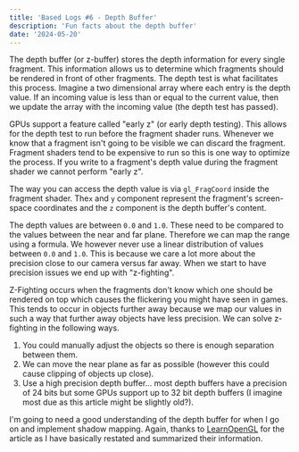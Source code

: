 ```yaml
---
title: 'Based Logs #6 - Depth Buffer'
description: 'Fun facts about the depth buffer'
date: '2024-05-20'
---
```


The depth buffer (or z-buffer) stores the depth information for every single fragment. This information allows us to determine which fragments should be rendered in front of other fragments. The depth test is what facilitates this process. Imagine a two dimensional array where each entry is the depth value. If an incoming value is less than or equal to the current value, then we update the array with the incoming value (the depth test has passed).

GPUs support a feature called "early z" (or early depth testing). This allows for the depth test to run before the fragment shader runs. Whenever we know that a fragment isn't going to be visible we can discard the fragment. Fragment shaders tend to be expensive to run so this is one way to optimize the process. If you write to a fragment's depth value during the fragment shader we cannot perform "early z".

The way you can access the depth value is via `gl_FragCoord` inside the fragment shader. The`x` and `y` component represent the fragment's screen-space coordinates and the `z` component is the depth buffer's content.

The depth values are between `0.0` and `1.0`. These need to be compared to the values between the near and far plane. Therefore we can map the range using a formula. We however never use a linear distribution of values between `0.0` and `1.0`. This is because we care a lot more about the precision close to our camera versus far away. When we start to have precision issues we end up with "z-fighting".

Z-Fighting occurs when the fragments don't know which one should be rendered on top which causes the flickering you might have seen in games. This tends to occur in objects further away because we map our values in such a way that further away objects have less precision. We can solve z-fighting in the following ways.

1. You could manually adjust the objects so there is enough separation between them.
2. We can move the near plane as far as possible (however this could cause clipping of objects up close).
3. Use a high precision depth buffer... most depth buffers have a precision of 24 bits but some GPUs support up to 32 bit depth buffers (I imagine most due as this article might be slightly old?).

I'm going to need a good understanding of the depth buffer for when I go on and implement shadow mapping. Again, thanks to [LearnOpenGL](https://learnopengl.com/Advanced-OpenGL/Depth-testing) for the article as I have basically restated and summarized their information.

<Spotify src="track/7vQ8hT2jlA6RhxI4ZxISVd?si=9c1d7b94d5be477c" />
